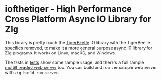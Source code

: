 # iofthetiger - High Performance Cross Platform Async IO Library for Zig

This library is pretty much the [TigerBeetle](https://github.com/tigerbeetle/tigerbeetle)
IO library with the TigerBeetle specifics removed, to make it a more general purpose async
IO library for Zig programs. It works on Linux, macOS, and Windows.

The tests in [tests](src/test.zig) show some sample usage, and there's a full sample
[multithreaded web server](src/sample_web_server.zig) too. You can build and run the sample
web server with `zig build run server`.
